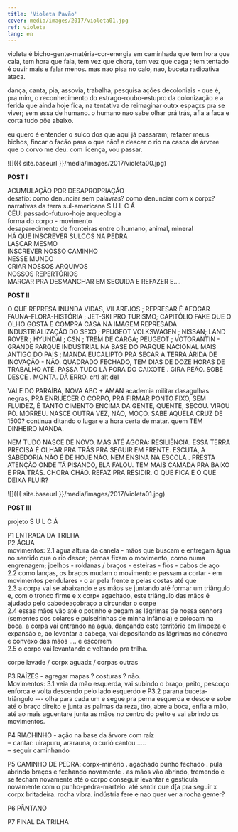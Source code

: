 ```yaml
---
title: 'Violeta Pavão'
cover: media/images/2017/violeta01.jpg
ref: violeta
lang: en
---
```

violeta é bicho-gente-matéria-cor-energia em caminhada que tem hora que cala, tem hora que fala, tem vez que chora, tem vez que caga ; tem tentado é ouvir mais e falar menos. mas nao pisa no calo, nao, buceta radioativa ataca.

dança, canta, pia, assovia, trabalha, pesquisa ações decoloniais - que é, pra mim, o reconhecimento do estrago-roubo-estupro da colonização e a ferida que ainda hoje fica, na tentativa de reimaginar outrx espaçxs pra se viver; sem essa de humano. o humano nao sabe olhar prá trás, afia a faca e corta tudo põe abaixo. 

eu quero é entender o sulco dos que aqui já passaram; refazer meus bichos, fincar o facão para o que não! e descer o rio na casca da árvore que o corvo me deu. com licença, vou passar.

![]({{ site.baseurl }}/media/images/2017/violeta00.jpg)

**POST I**

ACUMULAÇÃO POR DESAPROPRIAÇÃO  
desafio: como denunciar sem palavras? como denunciar com x corpx? narrativas da terra sul-americana S U L C Á  
CÉU: passado-futuro-hoje arqueologia  
forma do corpo - movimento  
desaparecimento de fronteiras entre o humano, animal, mineral  
HÁ QUE INSCREVER SULCOS NA PEDRA  
LASCAR MESMO  
INSCREVER NOSSO CAMINHO  
NESSE MUNDO  
CRIAR NOSSOS ARQUIVOS  
NOSSOS REPERTÓRIOS  
MARCAR PRA DESMANCHAR EM SEGUIDA E REFAZER E....


**POST II**

O QUE REPRESA INUNDA VIDAS, VILAREJOS ; REPRESAR É AFOGAR FAUNA-FLORA-HISTÓRIA ; JET-SKI PRO TURISMO; CAPITÓLIO FAKE QUE O OLHO GOSTA E COMPRA CASA NA IMAGEM REPRESADA
INDUSTRIALIZAÇÃO DO SEXO ; PEUGEOT VOLKSWAGEN ; NISSAN; LAND ROVER ; HYUNDAI ; CSN ; TREM DE CARGA; PEUGEOT ; VOTORANTIN - GRANDE PARQUE INDUSTRIAL NA BASE DO PARQUE NACIONAL MAIS ANTIGO DO PAÍS ; MANDA EUCALIPTO PRA SECAR A TERRA ÁRIDA DE INOVAÇÃO - NÃO. QUADRADO FECHADO, TEM DIAS DE DOZE HORAS DE TRABALHO ATÉ. PASSA TUDO LÁ FORA DO CAIXOTE . GIRA PEÃO. SOBE DESCE . MONTA. DÁ ERRO. crtl alt del

VALE DO PARAÍBA, NOVA ABC + AMAN academia militar dasagulhas negras, PRA ENRIJECER O CORPO, PRA FIRMAR PONTO FIXO, SEM FLUIDEZ, É TANTO CIMENTO ENCIMA DA GENTE, QUENTE, SECOU. VIROU PÓ. MORREU. NASCE OUTRA VEZ, NÃO, MOÇO. SABE AQUELA CRUZ DE 1500? continua ditando o lugar e a hora certa de matar. quem TEM DINHEIRO MANDA. 

NEM TUDO NASCE DE NOVO. MAS ATÉ AGORA: RESILIÊNCIA. ESSA TERRA PRECISA É OLHAR PRA TRÁS PRA SEGUIR EM FRENTE. ESCUTA, A SABEDORIA NÃO É DE HOJE NÃO. NEM ENSINA NA ESCOLA . PRESTA ATENÇÃO ONDE TÁ PISANDO, ELA FALOU. TEM MAIS CAMADA PRA BAIXO E PRA TRÁS. CHORA CHÃO. REFAZ PRA RESIDIR. O QUE FICA E O QUE DEIXA FLUIR?

![]({{ site.baseurl }}/media/images/2017/violeta01.jpg)

**POST III**

projeto S U L C Á

P1 ENTRADA DA TRILHA  
P2 ÁGUA  
movimentos: 2.1 agua altura da canela - mãos que buscam e entregam água no sentido que o rio desce; pernas fixam o movimento, como numa engrenagem; joelhos - roldanas / braços - esteiras - fios - cabos de aço  
2.2 como lanças, os braços mudam o movimento e passam a cortar - em movimentos pendulares - o ar pela frente e pelas costas até que  
2.3 a corpa vai se abaixando e as mãos se juntando até formar um triângulo e, com o tronco firme e x corpx agachado, este triângulo das mãos é ajudado pelo cabodeaçobraço a circundar o corpe  
2.4 essas mãos vão até o potinho e pegam as lágrimas de nossa senhora (sementes dos colares e pulseirinhas de minha infância) e colocam na boca. a corpa vai entrando na água, dançando este território em limpeza e expansão e, ao levantar a cabeça, vai depositando as lágrimas no côncavo e convexo das mãos .... e escorrem  
2.5 o corpo vai levantando e voltando pra trilha.

corpe lavade / corpx aguadx / corpas outras

P3 RAÍZES - agregar mapas ? costuras ? não.  
Movimentos: 3.1 veia da mão esquerda, vai subindo o braço, peito, pescoço enforca e volta descendo pelo lado esquerdo e P3.2 parana buceta-triângulo --- olha para cada um e segue pra perna esquerda e desce e sobe até o braço direito e junta as palmas da reza, tiro, abre a boca, enfia a mão, até ao mais aguentare junta as mãos no centro do peito e vai abrindo os movimentos. 

P4 RIACHINHO - ação na base da árvore com raíz  
‒ cantar: uirapuru, ararauna, o curió cantou......  
‒ seguir caminhando 

P5 CAMINHO DE PEDRA: corpx-minério . agachado punho fechado . pula abrindo braços e fechando novamente . as mãos vão abrindo, tremendo e se fecham novamente até o corpo conseguir levantar e gesticula novamente com o punho-pedra-martelo. até sentir que d[a pra seguir x corpx britadeira. rocha vibra. indústria fere e nao quer ver a rocha gemer?

P6 PÂNTANO

P7 FINAL DA TRILHA
